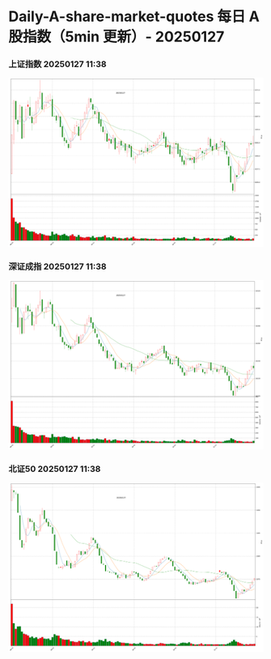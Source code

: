 
# Daily-A-share-market-quotes 每日 A 股指数（5min 更新）- 20250127

### 上证指数 20250127 11:38
![](./fig/2025/1/20250127-sh000001.png)

### 深证成指 20250127 11:38
![](./fig/2025/1/20250127-sz399001.png)

### 北证50 20250127 11:38
![](./fig/2025/1/20250127-bj899050.png)
